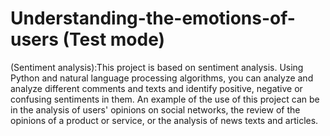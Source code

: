 # Understanding-the-emotions-of-users (Test mode)

(Sentiment analysis):This project is based on sentiment analysis. Using Python and natural language processing algorithms, you can analyze and analyze different comments and texts and identify positive, negative or confusing sentiments in them. An example of the use of this project can be in the analysis of users' opinions on social networks, the review of the opinions of a product or service, or the analysis of news texts and articles.

